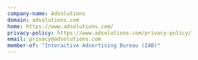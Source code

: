 ```yaml
---
company-name: Adsolutions
domain: adsolutions.com
home: https://www.adsolutions.com/
privacy-policy: https://www.adsolutions.com/privacy-policy/
email: privacy@adsolutions.com
member-of: "Interactive Advertising Bureau (IAB)"
---
```




